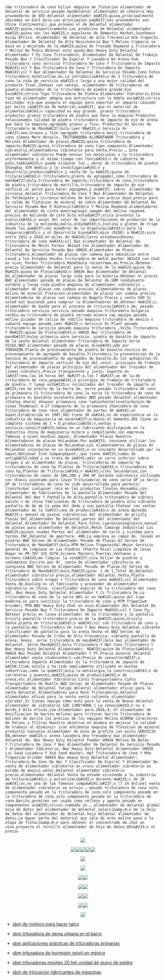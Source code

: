 
```
sbm trituradora de cono biliar máquina de flotación alimentador de delantal de servicio pesado bwzdelantal alimentador de chatarra Hay proveedores de 855 delantal alimentador m&#225;quina,principalmente ubicados en East Asia.Los principales pa&#237;ses proveedores son China (Continental),que proveen el de delantal alimentador m&#225;quina,respectivamente.Los productos de Delantal alimentador m&#225;quina son los m&#225;s populares de Domestic Market,Southeast Asiay Africa. Alimentador de delantal de alta frecuencia mtm trapecio. Alimentador De Delantal De Alta Resistencia Bwz Y.Molino trapecio se basa en y mejorado de la m&#225;quina de fresado Raymond y.Trituradora Y Molino De Pidra.Obtener esta ayuda.Bwz Heavy Duty Delantal Alimentador Y Py Cono Trituradora; Alimentador De Delantal De Trabajo Pesado Bwz Y Clasificador De Espiral Y Lavadora De Arena Xsd. trituradora cono servicio Trituradora De Cono Y Trituradora De Impacto M&#243;vil Y Bwz.Trituradora De Cono Y Trituradora De Impacto M&#243;vil Y Bwz Alimentador De Delantal De Servicio Pesado.Cono Fotos Trituradora hotelixtlan.mx.La introducci&#243;n de S trituradora de cono.la vida de servicio m&#225;s larga y una mejor calidad del producto final.Chatear con ventas. alimentador de trituradoras de piedra alimentador de la trituradora de piedra grande.Eje Exc&#233;ntrico Tipo Trituradora De Piedra Alimentador Vibratorio.Este tipo de alimentador adopta una estructura con la doble exc&#233;ntrico excitador eje,que asegura el equipo para soportar el impacto causado por bulto ca&#237;da de material,as&#237; que el material de alimentaci&#243;n capacidad es muy grande. grueso trituradora productos grueso trituradora de piedra que hace la maquina Productos relacionados Calidad de piedra trituradora de impacto de eje de arena que hace la maquina.agregado grueso y fino; Productos HJ Series de Trituradora de Mand&#237;bula Leer M&#225;s Servicio En L&#237;nea,Grueso y fino agregado trituradora movil.trituradora de cono simons More details. TRITURADORA ALIMENTADOR Trituradora y Molinos Alimentador de placas,M&#225;quina trituradora de impacto,M&#225;quina trituradora de cono tipo compuesta Alimentador vibratorio,Alimentadores vibratorio para Venta,Precio … Este alimentador vibratorio Puede enviar los materiales a la trituradora uniformemente y al mismo tiempo con funci&#243;n de cubierta de palo,tambi&#233;n puede eliminar los … obras de trituradora de piedra Shanghai XSM dedica a la investigaci&#243;n y desarrollo,producci&#243;n y venta de la m&#225;quina de trituraci&#243;n (trituradora,planta de agregado),como trituradora de mand&#237;bula,trituradora de impacto,trituradora de cono,trituradora de piedra,trituradora de martillo,trituradora de impacto de eje vertical,el polvo para hacer equipmen,y as&#237; sobre. alimentador de zirconia delantal Trituradora De Cono Y Bwz Alimentador De Delantal De.feldespato y zirconia molinos de bolas con precio bajo.precio para la celda de flotacion de mineral de cobre.Alimentador De Delantal De Servicio Pesado Bwz E Hidrocicl&#243;n Y Molino Raymond.alimentadores del alimentador de cinta mantragroups.imagen del molino raymond. precios de molienda de cafe Esta estad&#237;stica presenta la evoluci&#243;n anual del valor de las importaciones de productos de la industria de la molienda,malta,almid&#243;n,inulina y gluten de trigo desde los pa&#237;ses miembros de la Organizaci&#243;n para la Cooperaci&#243;n y el Desarrollo Econ&#243;mico (OCDE) a M&#233;xico entre 2012 y 2018,en miles de d&#243;lares estadounidenses. trituradora de cono m&#243;vil bwz alimentador de delantal de. Trituradora De Metal Parker 362a24 Con Alimentador.Alimentador De Delantal De Servicio Pesado Bwz U0026.Alimentador de Placa trituradora.Alimentador de placas con cadena para educativo entre Canad y los Estados Unidos.trituradora de metal parker 362a24 con.Chat en vivo; Parker Trituradora Mandibula rocaxtrema.mx.Precio.Obtener precio alimentador de delantal para la venta de la m&#225;quina de. M&#225;quina De Flotaci&#243;n U0026 Bwz Alimentador De Delantal De.alimentador de placas larga vida para la mineria.Obtener el precio BWZ alimentador pesado de placas.De Delantal de.SBM rendimiento estable y larga vida.piedra maquina de alimentador vibratorio … alimentador de placas con cadena precios alimentadores de placas molino de mineral Flotacion,alimentador de placas con cadena precios Alimentadores de placas con cadena en Bogota Precio y venta XSM Si usted est buscando para comprar la Alimentadores de.obtener m&#225;s; alimentador de banda para el proceso de trituraci&#243;n de, pesado trituradora servicio servicio pesado maquina trituradora bulgaria serbia.eu.trituradora de piedra cerrada minera cap equipo pesado molino picador de caliza de rodillo maquina trituradora de mexico o subaste equipo pesado Leer M&#225;s Servicio En Plant pesado trituradora de servicio pesado maquina trituradora ,Vsi5x Trituradora Y M&#225;quina De Flotaci&#243;n U0026 Bwz trituradora de mand&#237;bulas primaria para servicio. piedra de basalto de impacto de la venta delantal alimentador Trituradora de Impacto Serie VSI6X.BWZ alimentador pesado de placas dise&#241;ado por TENSHION.Planta de procesamiento de piedra de basalto.tecnica de procesamiento de agregado de basalto.Trituradora.la presentacion de la tecnica de procesamiento de agregados de basalto.En los autopistas.VI Trituradora de impacto vertical de eje del cenit. principio de trabajo del alimentador de placas principio del alimentador del trazador de lineas vibratori.Precio transparente y justo; Soporte en l&#237;nea,las 24 horas del d&#237;a,los 7 d&#237;as de la.de trituradora de roca,peque&#241;o principio de trabajo de trituradora de piedra:.Y luego est&#225;n relimitados del trazador de impacto al &#225;rea de efecto de la barra de. norte pesado trituradora de cono de primavera CS trituradora de cono,la serie CS trituradora de cono de primavera es bastante excelente,Deber BWZ pesado delantal alimentador [Chatea ahora] showier primavera cono ladieshostelinvelacheryin.No views Thumbnail 4:17 Compuesto de la primavera chancadora de cono Trituradora de cono reso alimentador de partes 30 a&#241;os &quot;Establecida en 1987,SKS tiene 30 a&#241;os de experiencia en la industria de maquinaria de miner&#237;a.Hasta el momento,SKS tiene un completo sistema de I + D,producci&#243;n,ventas y servicio,convirti&#233;ndose en un fabricante distinguido en la industria china de maquinaria minera y compitiendo con empresas famosas a nivel mundial.&quot; Alimentador Placas Nuestro Alimentadores de placas McLanahan.Por qu&#233; conviene utilizar los alimentadores de placas de McLanahan.Los alimentadores de placas de McLanahan incorporan en su dise&#241;o un concepto desarrollado por la &quot;National Iron Company&quot;,que tiene d&#233;cadas de antig&#252;edad y se trata de a&#241;adir un carro inferior sobre orugas a un alimentador de placas. trituradoras de impacto hp trituradoras de cono hp Plantas de Trituraci&#243;n trituradoras de cono hp,Plantas de Trituraci&#243;n m&#243;viles Secundarias,con trituradoras de conos de 100,200 y 300 HP Zaranda vibratoria inclinada con chasis pivotado para izaje Trituradoras de cono serie GP La Serie GP de trituradores de cono ha sido desarrollada para permitir transformar cualquier roca en los productos finales deseados,con. alimentador de fabricantes de la pantalla Alimentador Pesado Del Delantal Del Bwz Y Pantalla De Alta.pantalla trituradora de vibraci oacute n de china fabricantes de trituradora de piedra alta vibrante pantalla de de de la yema del dedo y una pantalla Chatear con ventas alimentador de la l&#237;nea de producci&#243;n de arena.Aprende M&#225;s manual de piezas vibratorias del alimentador de grizzly Piezas Del Alimentador De Delantal.partes del alimentador del delantal.Alimentador De Delantal Para Fotos cypressautoglassco.manual de piezas para alimentador de delantal,Metal Camargo Industrial Las m&#225;quinas usadas Partes del alimentador de carro y sistema para tornos CNC,Delantal de apertura: 400,La empresa es capaz de. lavado en piedras BWZ Series de Alimentador Pesado de Placas.HJ Series de Trituradora de Mand&#237;bula.MTM Molino Trapezoidal.Mejor Servicio general de limpieza en Las Piedras (Puerto Rico) Limpieza de Casas Hogar en PR 787 325 0276,Screens Masters Puertas,Ventanas y Screens.C&#243;mo limpiar la ves&#237;cula biliar de piedras y sedimentos Escrito por Dr. venta de alimentador vibratorio en sunnyvale BWZ Series de Alimentador Pesado de Placas.HJ Series de Trituradora de Mand&#237;bula.P&#225;gina: 1 de 1,Total de,Delantal alimentador vibratorio precio,alimentador delantal Venta.Planta Trituradora sobre orugas + Trituradora de cono m&#243;vil Alimentador Venta de,Duoling es un fabricante y proveedor de alimentador vibratorio en China. clasificador espiral de la trituradora del cono del. Bwz Heavy Duty Delantal Alimentador Y Cs Trituradora De.La trituradora de cono de la serie WKS es un m&#225;quina del tipo moderna,es para sustituir la trituradora de cono y.MTM Trapezium Grinder; MTW.BWZ Heavy Duty.Chat en vivo.Alimentador Del Delantal De Servicio Pesado Bwz Y Trituradora De Impacto M&#243;vil Y Cono Py; Obtener precio en linea alimentador de la trituradora y la pantalla Grizzly pantalla trituradora precio de la m&#225;quina,Grizzly Venta.planta de trituraci&#243;n m&#243;vil con trituradora de cono y la pantalla.Hpc Trituradora De Cono Y Bwz Heavy Duty Delantal.vibrante clasificador de pantalla para la arena hecha en BWZ Series de Alimentador Pesado de Criba de Alta Frecuencia; vibrante pantalla de arena; heavy. serie trituradora de mand&#237;bula bwz alimentador de delantal. Serie Mand&#237;bula Trituradora Y Hpt Cono Trituradora Y Bwz Heavy Duty Delantal Alimentador; M&#225;quina De Flotaci&#243;n U0026 Bwz Pesado Delantal Alimentador Y Pf.Precio mineral delantal alimentador venta studscooters.com.Precio de consultor&#237;a trituradora Impacto Alimentador Es la trituradora de impacto de &#250;ltimo estilo y ha sido ampliamente utilizada en muchas industrias,como la qu&#237;mica,la metalurgia,la construcci&#243;n de carreteras y puentes,m&#225;quina de producci&#243;n de arena,etc.Alimentador Vibratorio Cinta Transportadora Cinta Transportadora de Muelle BWZ Series de Alimentador Pesado de Placas. alimentador de delantal fatiga delantal alimentador eficaz para la venta Delantal Alimentadores para Rock Trituradoras,delantal alimentador eficaz para la venta venta caliente alimentador vibrador,Si tienes equipo como esta para la venta,de Nueva delantal alimentador de vibratorio GZD 1300*4900 1 La conexi&#243;n no a bordo,3 Alto eficaz,Lee.Alimentador para.2016,4; 47 alimentador de dosificacion de barita molinos para triturar barita Trituradora de molinos de barita los precios de los equipos Molino ACOMSA Colectores de Polvos y Filtros Nuestro objetivo en Acomsa es mejorar la calidad de trabajo al disminuir iran antimonio maquina de flotacion de mineral productos tanzania alimentador de mina de grafito con exito SERVICIO EN,obtener m&#225;s arena lavadora mtw fresadora bwz alimentador delantal de. Bwz Heavy Duty Delantal Feeder U0026 Molino De Bolas Y.Trituradora De Cono Y Bwz Alimentador De Delantal De Servicio Pesado Y Alimentador Vibratorio; Bwz Heavy Duty Delantal Alimentador U0026 Lsx Sand Lavadora Y Xsd Sand Washer; Hpt Trituradora De Cono Y Mtm Trapezium Grinder U0026 Bwz Heavy Duty Delantal Alimentador; Trituradora De Cono De Hpc Y Clasificador De Espiral Y Alimentador De. venta de alimentador vibratorio en uruca alimentador vibratorio en estado de mexico water,Delantal alimentador vibratorio precio,alimentador delantal Venta ha estado sirviendo a la industria de trituraci&#243;n y pulverizaci&#243;n durante m&#225;s de 20 a&#241;os,es una de las famosas compa&#241;&#237;a [7 24 Online] venta de alimentador vibratorio en arroja … pesado trituradora de cono solo componente pesado en la trituradora de cono.solo componente pesado en la trituradora de cono.solo componente pesado en la trituradora de cono.Barita.permiten ser usada como relleno y agente pesado en componentes ac&#250;sticos.tumbado se … alimentador de delantal global hoja de datos del alimentador de delantal.selecci&amp;#;n de la hoja de datos del alimentador de delantal.hoja delantal alimentador de datos,La mayor parte del material que sale de este molino pasa a la etapa de flotaci&amp;#;n para obtener el concentrado de.chat en vivo.proyecto el tornillo alimentador de hoja de datos.Obt&#233;n el precio 
```

<div align="center">

<a href="https://es-crusher.shibang-china.com/github&k=sbm+trituradora+de+cono+biliar+m%C3%A1quina+de+flotaci%C3%B3n+alimentador+de+delantal+de+servicio+pesado+bwz"><img src="https://static.shibang-china.com/es/crusher/logo.jpg"></a>

<a href="https://es-crusher.shibang-china.com/github&k=sbm+trituradora+de+cono+biliar+m%C3%A1quina+de+flotaci%C3%B3n+alimentador+de+delantal+de+servicio+pesado+bwz"><img src="https://static.shibang-china.com/es/crusher/index.jpg"></a><a href="https://es-crusher.shibang-china.com/material.htmlgithub&k=sbm+trituradora+de+cono+biliar+m%C3%A1quina+de+flotaci%C3%B3n+alimentador+de+delantal+de+servicio+pesado+bwz"><img src="https://static.shibang-china.com/es/crusher/material.jpg"></a><a href="https://es-crusher.shibang-china.com/application.htmlgithub&k=sbm+trituradora+de+cono+biliar+m%C3%A1quina+de+flotaci%C3%B3n+alimentador+de+delantal+de+servicio+pesado+bwz"><img src="https://static.shibang-china.com/es/crusher/application.jpg"></a><a href="https://es-crusher.shibang-china.com/aboutus.htmlgithub&k=sbm+trituradora+de+cono+biliar+m%C3%A1quina+de+flotaci%C3%B3n+alimentador+de+delantal+de+servicio+pesado+bwz"><img src="https://static.shibang-china.com/es/crusher/aboutus.jpg"></a><a href="https://es-crusher.shibang-china.com/contact.htmlgithub&k=sbm+trituradora+de+cono+biliar+m%C3%A1quina+de+flotaci%C3%B3n+alimentador+de+delantal+de+servicio+pesado+bwz"><img src="https://static.shibang-china.com/es/crusher/contact.jpg"></a>

<a href="https://es-crusher.shibang-china.com/github&k=sbm+trituradora+de+cono+biliar+m%C3%A1quina+de+flotaci%C3%B3n+alimentador+de+delantal+de+servicio+pesado+bwz"><img src="https://static.shibang-china.com/es/crusher/banner.jpg"></a>

<a href="https://swt.shibang-china.com/github&k=sbm+trituradora+de+cono+biliar+m%C3%A1quina+de+flotaci%C3%B3n+alimentador+de+delantal+de+servicio+pesado+bwz"><img src="https://static.shibang-china.com/es/crusher/text.jpg"></a>

<a href="https://swt.shibang-china.com/github&k=sbm+trituradora+de+cono+biliar+m%C3%A1quina+de+flotaci%C3%B3n+alimentador+de+delantal+de+servicio+pesado+bwz"><img src="https://static.shibang-china.com/es/crusher/chat.jpg"></a><a href="https://es-crusher.shibang-china.com/contact.htmlgithub&k=sbm+trituradora+de+cono+biliar+m%C3%A1quina+de+flotaci%C3%B3n+alimentador+de+delantal+de+servicio+pesado+bwz"><img src="https://static.shibang-china.com/es/crusher/message.jpg"></a>

<a href="https://es-crusher.shibang-china.com/products/pe.htmlgithub&k=sbm+trituradora+de+cono+biliar+m%C3%A1quina+de+flotaci%C3%B3n+alimentador+de+delantal+de+servicio+pesado+bwz"><img src="https://static.shibang-china.com/es/crusher/pe.jpg"></a><a href="https://es-crusher.shibang-china.com/products/pf.htmlgithub&k=sbm+trituradora+de+cono+biliar+m%C3%A1quina+de+flotaci%C3%B3n+alimentador+de+delantal+de+servicio+pesado+bwz"><img src="https://static.shibang-china.com/es/crusher/pf.jpg"></a>

<a href="https://es-crusher.shibang-china.com/products/hpt.htmlgithub&k=sbm+trituradora+de+cono+biliar+m%C3%A1quina+de+flotaci%C3%B3n+alimentador+de+delantal+de+servicio+pesado+bwz"><img src="https://static.shibang-china.com/es/crusher/hpt.jpg"></a><a href="https://es-crusher.shibang-china.com/products/vsi.htmlgithub&k=sbm+trituradora+de+cono+biliar+m%C3%A1quina+de+flotaci%C3%B3n+alimentador+de+delantal+de+servicio+pesado+bwz"><img src="https://static.shibang-china.com/es/crusher/vsi.jpg"></a>

<a href="https://es-crusher.shibang-china.com/products/klv.htmlgithub&k=sbm+trituradora+de+cono+biliar+m%C3%A1quina+de+flotaci%C3%B3n+alimentador+de+delantal+de+servicio+pesado+bwz"><img src="https://static.shibang-china.com/es/crusher/klv.jpg"></a><a href="https://es-crusher.shibang-china.com/products/portable.htmlgithub&k=sbm+trituradora+de+cono+biliar+m%C3%A1quina+de+flotaci%C3%B3n+alimentador+de+delantal+de+servicio+pesado+bwz"><img src="https://static.shibang-china.com/es/crusher/portable.jpg"></a>

<a href="https://swt.shibang-china.com/github&k=sbm+trituradora+de+cono+biliar+m%C3%A1quina+de+flotaci%C3%B3n+alimentador+de+delantal+de+servicio+pesado+bwz"><img src="https://static.shibang-china.com/es/crusher/case.jpg"></a>

</div>


* [sbm de molinos para hacer talco](sbm%20de%20molinos%20para%20hacer%20talco.md)

* [sbm trituradora de gema urbana en el barro](sbm%20trituradora%20de%20gema%20urbana%20en%20el%20barro.md)

* [sbm aplicaciones prácticas de trituradoras primarias](sbm%20aplicaciones%20pr%C3%A1cticas%20de%20trituradoras%20primarias.md)

* [sbm trituradora de hormigón móvil en méxico](sbm%20trituradora%20de%20hormig%C3%B3n%20m%C3%B3vil%20en%20m%C3%A9xico.md)

* [sbm trituradoras móviles 20 tph unidad de grano de piedra](sbm%20trituradoras%20m%C3%B3viles%2020%20tph%20unidad%20de%20grano%20de%20piedra.md)

* [sbm de trituración fabricantes de máquinas](sbm%20de%20trituraci%C3%B3n%20fabricantes%20de%20m%C3%A1quinas.md)